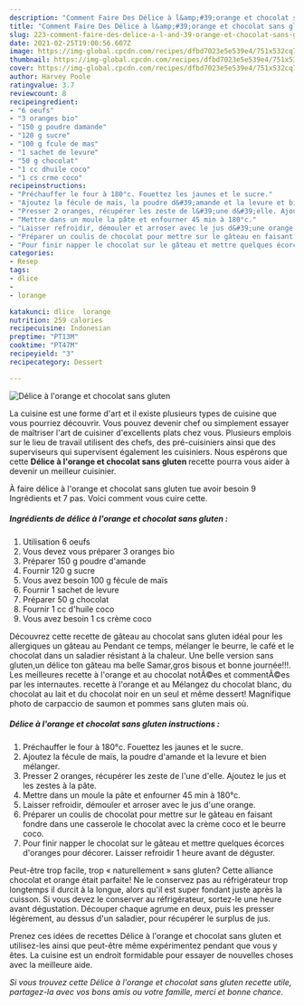 ```yaml
---
description: "Comment Faire Des Délice à l&amp;#39;orange et chocolat sans gluten"
title: "Comment Faire Des Délice à l&amp;#39;orange et chocolat sans gluten"
slug: 223-comment-faire-des-delice-a-l-and-39-orange-et-chocolat-sans-gluten
date: 2021-02-25T19:00:56.607Z
image: https://img-global.cpcdn.com/recipes/dfbd7023e5e539e4/751x532cq70/delice-a-lorange-et-chocolat-sans-gluten-photo-principale-de-la-recette.jpg
thumbnail: https://img-global.cpcdn.com/recipes/dfbd7023e5e539e4/751x532cq70/delice-a-lorange-et-chocolat-sans-gluten-photo-principale-de-la-recette.jpg
cover: https://img-global.cpcdn.com/recipes/dfbd7023e5e539e4/751x532cq70/delice-a-lorange-et-chocolat-sans-gluten-photo-principale-de-la-recette.jpg
author: Harvey Poole
ratingvalue: 3.7
reviewcount: 8
recipeingredient:
- "6 oeufs"
- "3 oranges bio"
- "150 g poudre damande"
- "120 g sucre"
- "100 g fcule de mas"
- "1 sachet de levure"
- "50 g chocolat"
- "1 cc dhuile coco"
- "1 cs crme coco"
recipeinstructions:
- "Préchauffer le four à 180°c. Fouettez les jaunes et le sucre."
- "Ajoutez la fécule de maïs, la poudre d&#39;amande et la levure et bien mélanger."
- "Presser 2 oranges, récupérer les zeste de l&#39;une d&#39;elle. Ajoutez le jus et les zestes à la pâte."
- "Mettre dans un moule la pâte et enfourner 45 min à 180°c."
- "Laisser refroidir, démouler et arroser avec le jus d&#39;une orange."
- "Préparer un coulis de chocolat pour mettre sur le gâteau en faisant fondre dans une casserole le chocolat avec la crème coco et le beurre coco."
- "Pour finir napper le chocolat sur le gâteau et mettre quelques écorces d&#39;oranges pour décorer. Laisser refroidir 1 heure avant de déguster."
categories:
- Resep
tags:
- dlice
- 
- lorange

katakunci: dlice  lorange 
nutrition: 259 calories
recipecuisine: Indonesian
preptime: "PT13M"
cooktime: "PT47M"
recipeyield: "3"
recipecategory: Dessert

---
```



![Délice à l&#39;orange et chocolat sans gluten](https://img-global.cpcdn.com/recipes/dfbd7023e5e539e4/751x532cq70/delice-a-lorange-et-chocolat-sans-gluten-photo-principale-de-la-recette.jpg)

La cuisine est une forme d'art et il existe plusieurs types de cuisine que vous pourriez découvrir. Vous pouvez devenir chef ou simplement essayer de maîtriser l'art de cuisiner d'excellents plats chez vous. Plusieurs emplois sur le lieu de travail utilisent des chefs, des pré-cuisiniers ainsi que des superviseurs qui supervisent également les cuisiniers. Nous espérons que cette <strong> Délice à l&#39;orange et chocolat sans gluten </strong> recette pourra vous aider à devenir un meilleur cuisinier.

<!--inarticleads1-->

À faire délice à l&#39;orange et chocolat sans gluten tue avoir besoin 9 Ingrédients et 7 pas. Voici comment vous cuire cette.

##### Ingrédients de délice à l&#39;orange et chocolat sans gluten :

1. Utilisation 6 oeufs
1. Vous devez vous préparer 3 oranges bio
1. Préparer 150 g poudre d&#39;amande
1. Fournir 120 g sucre
1. Vous avez besoin 100 g fécule de maïs
1. Fournir 1 sachet de levure
1. Préparer 50 g chocolat
1. Fournir 1 cc d&#39;huile coco
1. Vous avez besoin 1 cs crème coco


Découvrez cette recette de gâteau au chocolat sans gluten idéal pour les allergiques un gâteau au Pendant ce temps, mélanger le beurre, le café et le chocolat dans un saladier résistant à la chaleur. Une belle version sans gluten,un délice ton gâteau ma belle Samar,gros bisous et bonne journée!!!. Les meilleures recette à l&#39;orange et au chocolat notÃ©es et commentÃ©es par les internautes. recette à l&#39;orange et au Mélangez du chocolat blanc, du chocolat au lait et du chocolat noir en un seul et même dessert! Magnifique photo de carpaccio de saumon et pommes sans gluten mais où. 

<!--inarticleads2-->

##### Délice à l&#39;orange et chocolat sans gluten instructions :

1. Préchauffer le four à 180°c. Fouettez les jaunes et le sucre.
1. Ajoutez la fécule de maïs, la poudre d&#39;amande et la levure et bien mélanger.
1. Presser 2 oranges, récupérer les zeste de l&#39;une d&#39;elle. Ajoutez le jus et les zestes à la pâte.
1. Mettre dans un moule la pâte et enfourner 45 min à 180°c.
1. Laisser refroidir, démouler et arroser avec le jus d&#39;une orange.
1. Préparer un coulis de chocolat pour mettre sur le gâteau en faisant fondre dans une casserole le chocolat avec la crème coco et le beurre coco.
1. Pour finir napper le chocolat sur le gâteau et mettre quelques écorces d&#39;oranges pour décorer. Laisser refroidir 1 heure avant de déguster.


Peut-être trop facile, trop « naturellement » sans gluten? Cette alliance chocolat et orange était parfaite! Ne le conservez pas au réfrigérateur trop longtemps il durcit à la longue, alors qu&#39;il est super fondant juste après la cuisson. Si vous devez le conserver au réfrigérateur, sortez-le une heure avant dégustation. Découper chaque agrume en deux, puis les presser légèrement, au dessus d&#39;un saladier, pour récupérer le surplus de jus. 

<!--inarticleads1-->

<p>
Prenez ces idées de recettes Délice à l&#39;orange et chocolat sans gluten et utilisez-les ainsi que peut-être même expérimentez pendant que vous y êtes. La cuisine est un endroit formidable pour essayer de nouvelles choses avec la meilleure aide.
</p>

<p>
<i>Si vous trouvez cette Délice à l&#39;orange et chocolat sans gluten recette utile, partagez-la avec vos bons amis ou votre famille, merci et bonne chance.</i>
</p>
